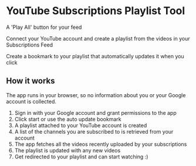 # YouTube Subscriptions Playlist Tool

A 'Play All' button for your feed

Connect your YouTube account and create a playlist from the videos in your Subscriptions Feed

Create a bookmark to your playlist that automatically updates it when you click

## How it works

The app runs in your browser, so no information about you or your Google account is collected.  

1.  Sign in with your Google account and grant permissions to the app
2.  Click start or use the auto update bookmark
3.  A playlist attached to your YouTube account is created
4.  A list of the channels you are subscribed to is retrieved from your account
5.  The app fetches all the videos recently uploaded by your subscriptions
6.  The playlist is updated with any new videos
7.  Get redirected to your playlist and can start watching :)